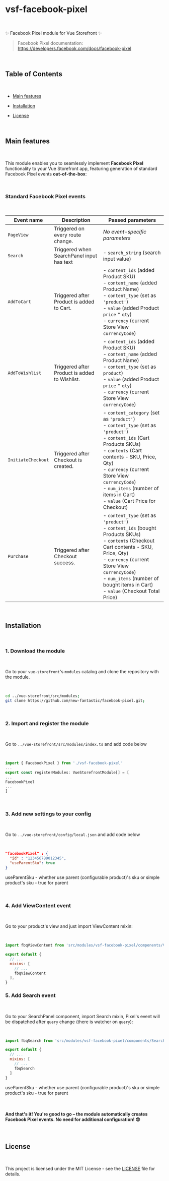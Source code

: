 # vsf-facebook-pixel

<br>

✨ Facebook Pixel module for Vue Storefront ✨

> Facebook Pixel documentation: https://developers.facebook.com/docs/facebook-pixel

<br/>

## Table of Contents

<br/>

- [Main features](#main-features)
- [Installation](#installation)
- [License](#license)

  <br/>

## Main features

<br/>

This module enables you to seamlessly implement **Facebook Pixel** functionality to your Vue Storefront app, featuring generation of standard Facebook Pixel events **out-of-the-box**:

<br/>

### Standard Facebook Pixel events

<br/>

| Event name         | Description                                   | Passed parameters                                                                                                                                                                                                                                                                                                               |
| ------------------ | --------------------------------------------- | ------------------------------------------------------------------------------------------------------------------------------------------------------------------------------------------------------------------------------------------------------------------------------------------------------------------------------- |
| `PageView`         | Triggered on every route change.              | _No event-specific parameters_                                                                                                                                                                                                                                                                                                  | `ViewContent` | Triggered on entering Product route. | - `content_ids` (viewed Product SKU)<br/> - `content_name` (viewed Product Name) <br/> - `content_type` (set as `'product'`)<br/> - `currency` (current Store View `currencyCode`)<br/> - `value` (viewed Product Price) |
| `Search`           | Triggered when SearchPanel input has text     | - `search_string` (search input value)                                                                                                                                                                                                                                                                                          |
| `AddToCart`        | Triggered after Product is added to Cart.     | - `content_ids` (added Product SKU)<br/> - `content_name` (added Product Name) <br/> - `content_type` (set as `'product'`)<br/> - `value` (added Product `price` \* `qty`) <br/> - `currency` (current Store View `currencyCode`)                                                                                               |
| `AddToWishlist`    | Triggered after Product is added to Wishlist. | - `content_ids` (added Product SKU)<br/> - `content_name` (added Product Name) <br/> - `content_type` (set as `product`)<br/> - `value` (added Product `price` \* `qty`) <br/> - `currency` (current Store View `currencyCode`)                                                                                                 |
| `InitiateCheckout` | Triggered after Checkout is created.          | - `content_category` (set as `'product'`)<br/> - `content_type` (set as `'product'`)<br/> - `content_ids` (Cart Products SKUs)<br/> - `contents` (Cart contents - SKU, Price, Qty) <br/> - `currency` (current Store View `currencyCode`)<br/> - `num_items` (number of items in Cart)<br/> - `value` (Cart Price for Checkout) |
| `Purchase`         | Triggered after Checkout success.             | - `content_type` (set as `'product'`)<br/> - `content_ids` (bought Products SKUs)<br/> - `contents` (Checkout Cart contents - SKU, Price, Qty)<br/> - `currency` (current Store View `currencyCode`)<br/> - `num_items` (number of bought items in Cart)<br/> - `value` (Checkout Total Price)                                  |

<br/>

## Installation

<br/>

### 1. Download the module

<br/>

Go to your `vue-storefront`'s `modules` catalog and clone the repository with the module.

<br/>

```bash
cd ../vue-storefront/src/modules;
git clone https://github.com/new-fantastic/facebook-pixel.git;
```

<br/>

### 2. Import and register the module

<br/>

Go to `../vue-storefront/src/modules/index.ts` and add code below

<br/>

```js
import { FacebookPixel } from './vsf-facebook-pixel'
...
export const registerModules: VueStorefrontModule[] = [
...
FacebookPixel
...
]
```

<br/>

### 3. Add new settings to your config

<br/>

Go to `../vue-storefront/config/local.json` and add code below

<br/>

```json
"facebookPixel" : {
  "id" : "123456789012345",
  "useParentSku": true
}
```

useParentSku - whether use parent (configurable product)'s sku or simple product's sku - true for parent

<br/>

### 4. Add ViewContent event

<br/>

Go to your product's view and just import ViewContent mixin:

<br/>

```js
import fbqViewContent from 'src/modules/vsf-facebook-pixel/components/ViewContent'

export default {
  // ...
  mixins: [
    // ...
    fbqViewContent
  ],
}
```

### 5. Add Search event

<br/>

Go to your SearchPanel component, import Search mixin, Pixel's event will be dispatched after `query` change (there is watcher on `query`):

<br/>

```js
import fbqSearch from 'src/modules/vsf-facebook-pixel/components/Search'

export default {
  // ...
  mixins: [
    // ...
    fbqSearch
  ]
}
```

useParentSku - whether use parent (configurable product)'s sku or simple product's sku - true for parent

<br/>

#### And that's it! You're good to go – the module automatically creates Facebook Pixel events. No need for additional configuration! :sunglasses:

<br/>

## License

<br/>

This project is licensed under the MIT License - see the [LICENSE](LICENSE) file for details.
